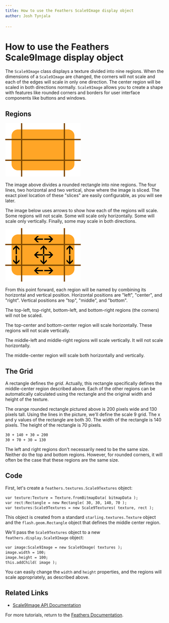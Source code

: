 ```yaml
---
title: How to use the Feathers Scale9Image display object  
author: Josh Tynjala

---
```

# How to use the Feathers Scale9Image display object

The `Scale9Image` class displays a texture divided into nine regions. When the dimensions of a `Scale9Image` are changed, the corners will not scale and each of the edges will scale in only one direction. The center region will be scaled in both directions normally. `Scale9Image` allows you to create a shape with features like rounded corners and borders for user interface components like buttons and windows.

## Regions

![](images/scale9.png)

The image above divides a rounded rectangle into nine regions. The four lines, two horizontal and two vertical, show where the image is sliced. The exact pixel location of these "slices" are easily configurable, as you will see later.

The image below uses arrows to show how each of the regions will scale. Some regions will not scale. Some will scale only horizontally. Some will scale only vertically. Finally, some may scale in both directions.

![](images/scale9-arrows.png)

From this point forward, each region will be named by combining its horizontal and vertical position. Horizontal positions are "left", "center", and "right". Vertical positions are "top", "middle", and "bottom".

The top-left, top-right, bottom-left, and bottom-right regions (the corners) will not be scaled.

The top-center and bottom-center region will scale horizontally. These regions will not scale vertically.

The middle-left and middle-right regions will scale vertically. It will not scale horizontally.

The middle-center region will scale both horizontally and vertically.

## The Grid

A rectangle defines the *grid*. Actually, this rectangle specifically defines the middle-center region described above. Each of the other regions can be automatically calculated using the rectangle and the original width and height of the texture.

The orange rounded rectangle pictured above is 200 pixels wide and 130 pixels tall. Using the lines in the picture, we'll define the scale 9 grid. The x and y values of the rectangle are both 30. The width of the rectangle is 140 pixels. The height of the rectangle is 70 pixels.

``` code
30 + 140 + 30 = 200
30 + 70 + 30 = 130
```

The left and right regions don't necessarily need to be the same size. Neither do the top and bottom regions. However, for rounded corners, it will often be the case that these regions are the same size.

## Code

First, let's create a `feathers.textures.Scale9Textures` object:

``` code
var texture:Texture = Texture.fromBitmapData( bitmapData );
var rect:Rectangle = new Rectangle( 30, 30, 140, 70 );
var textures:Scale9Textures = new Scale9Textures( texture, rect );
```

This object is created from a standard `starling.textures.Texture` object and the `flash.geom.Rectangle` object that defines the middle center region.

We'll pass the `Scale9Textures` object to a new `feathers.display.Scale9Image` object:

``` code
var image:Scale9Image = new Scale9Image( textures );
image.width = 100;
image.height = 100;
this.addChild( image );
```

You can easily change the `width` and `height` properties, and the regions will scale appropriately, as described above.

## Related Links

-   [Scale9Image API Documentation](../api-reference/feathers/display/Scale9Image.html)

For more tutorials, return to the [Feathers Documentation](index.html).


